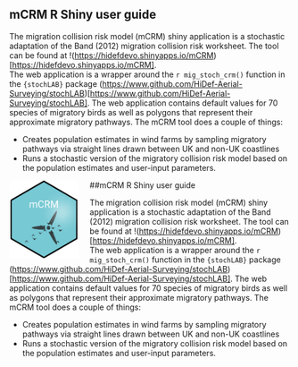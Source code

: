 ## mCRM R Shiny user guide  

The migration collision risk model (mCRM) shiny application is a stochastic adaptation of the Band (2012) migration collision risk worksheet.  The tool can be found at !(https://hidefdevo.shinyapps.io/mCRM)[https://hidefdevo.shinyapps.io/mCRM].   
The web application is a wrapper around the `r mig_stoch_crm()` function in the `{stochLAB}` package (https://www.github.com/HiDef-Aerial-Surveying/stochLAB)[https://www.github.com/HiDef-Aerial-Surveying/stochLAB]. The web application contains default values for 70 species of migratory birds as well as polygons that represent their approximate migratory pathways. The mCRM tool does a couple of things:
* Creates population estimates in wind farms by sampling migratory pathways via straight lines drawn between UK and non-UK coastlines
* Runs a stochastic version of the migratory collision risk model based on the population estimates and user-input parameters. 


<!-- badges: start -->
<img src='images/hexSticker.png' align="left" height="139" style="margin-right:20px;" />
<!-- badges: end -->

##mCRM R Shiny user guide  

The migration collision risk model (mCRM) shiny application is a stochastic adaptation of the Band (2012) migration collision risk worksheet.  The tool can be found at !(https://hidefdevo.shinyapps.io/mCRM)[https://hidefdevo.shinyapps.io/mCRM].   
The web application is a wrapper around the `r mig_stoch_crm()` function in the `{stochLAB}` package (https://www.github.com/HiDef-Aerial-Surveying/stochLAB)[https://www.github.com/HiDef-Aerial-Surveying/stochLAB]. The web application contains default values for 70 species of migratory birds as well as polygons that represent their approximate migratory pathways. The mCRM tool does a couple of things:
* Creates population estimates in wind farms by sampling migratory pathways via straight lines drawn between UK and non-UK coastlines
* Runs a stochastic version of the migratory collision risk model based on the population estimates and user-input parameters. 


